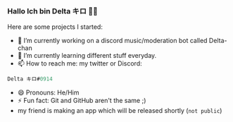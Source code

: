 ### Hallo Ich bin Delta キロ 👋🏻

Here are some projects I started:

- 🔭 I’m currently working on a discord music/moderation bot called Delta-chan 
- 🌱 I’m currently learning different stuff everyday.
- 📫 How to reach me: my twitter or Discord: 
```javascript 
Delta キロ#0914
```
- 😄 Pronouns: He/Him
- ⚡ Fun fact: Git and GitHub aren't the same ;)
- my friend is making an app which will be released shortly (```not public```)
